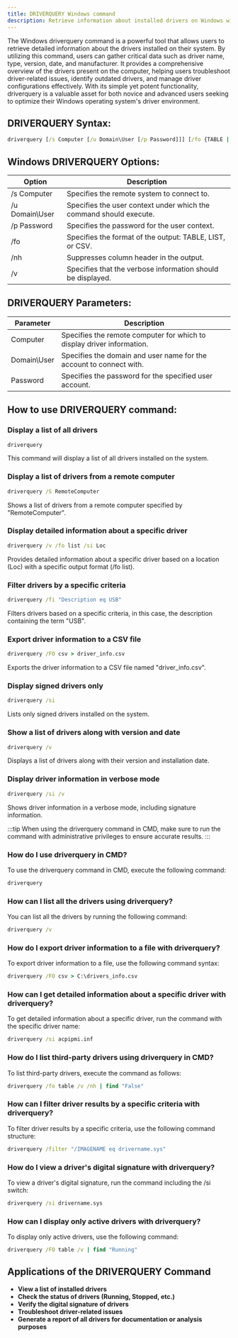 ```yaml
---
title: DRIVERQUERY Windows command
description: Retrieve information about installed drivers on Windows with the driverquery command.
---
```


The Windows driverquery command is a powerful tool that allows users to retrieve detailed information about the drivers installed on their system. By utilizing this command, users can gather critical data such as driver name, type, version, date, and manufacturer. It provides a comprehensive overview of the drivers present on the computer, helping users troubleshoot driver-related issues, identify outdated drivers, and manage driver configurations effectively. With its simple yet potent functionality, driverquery is a valuable asset for both novice and advanced users seeking to optimize their Windows operating system's driver environment.

## DRIVERQUERY Syntax:
```cmd
driverquery [/s Computer [/u Domain\User [/p Password]]] [/fo {TABLE | LIST | CSV}] [/nh] [/v]
```

## Windows DRIVERQUERY Options:
| Option           | Description                                          |
|------------------|------------------------------------------------------|
| /s Computer      | Specifies the remote system to connect to.          | 
| /u Domain\User   | Specifies the user context under which the command should execute. |
| /p Password      | Specifies the password for the user context.        |
| /fo              | Specifies the format of the output: TABLE, LIST, or CSV. |
| /nh              | Suppresses column header in the output.             |
| /v               | Specifies that the verbose information should be displayed. |

## DRIVERQUERY Parameters:
| Parameter        | Description                                          |
|------------------|------------------------------------------------------|
| Computer         | Specifies the remote computer for which to display driver information.      |
| Domain\User      | Specifies the domain and user name for the account to connect with.          |
| Password         | Specifies the password for the specified user account.                        |

## How to use DRIVERQUERY command:
### Display a list of all drivers
```cmd
driverquery
```
This command will display a list of all drivers installed on the system.

### Display a list of drivers from a remote computer
```cmd
driverquery /S RemoteComputer
```
Shows a list of drivers from a remote computer specified by "RemoteComputer".

### Display detailed information about a specific driver
```cmd
driverquery /v /fo list /si Loc
```
Provides detailed information about a specific driver based on a location (Loc) with a specific output format (/fo list).

### Filter drivers by a specific criteria
```cmd
driverquery /fi "Description eq USB"
```
Filters drivers based on a specific criteria, in this case, the description containing the term "USB".

### Export driver information to a CSV file
```cmd
driverquery /FO csv > driver_info.csv
```
Exports the driver information to a CSV file named "driver_info.csv".

### Display signed drivers only
```cmd
driverquery /si
```
Lists only signed drivers installed on the system.

### Show a list of drivers along with version and date
```cmd
driverquery /v
```
Displays a list of drivers along with their version and installation date.

### Display driver information in verbose mode
```cmd
driverquery /si /v
```
Shows driver information in a verbose mode, including signature information.

:::tip
When using the driverquery command in CMD, make sure to run the command with administrative privileges to ensure accurate results.
:::

### How do I use driverquery in CMD?
To use the driverquery command in CMD, execute the following command:
```cmd
driverquery
```

### How can I list all the drivers using driverquery?
You can list all the drivers by running the following command:
```cmd
driverquery /v
```

### How do I export driver information to a file with driverquery?
To export driver information to a file, use the following command syntax:
```cmd
driverquery /FO csv > C:\drivers_info.csv
```

### How can I get detailed information about a specific driver with driverquery?
To get detailed information about a specific driver, run the command with the specific driver name:
```cmd
driverquery /si acpipmi.inf
```

### How do I list third-party drivers using driverquery in CMD?
To list third-party drivers, execute the command as follows:
```cmd
driverquery /fo table /v /nh | find "False"
```

### How can I filter driver results by a specific criteria with driverquery?
To filter driver results by a specific criteria, use the following command structure:
```cmd
driverquery /filter "/IMAGENAME eq drivername.sys"
```

### How do I view a driver's digital signature with driverquery?
To view a driver's digital signature, run the command including the /si switch:
```cmd
driverquery /si drivername.sys
```

### How can I display only active drivers with driverquery?
To display only active drivers, use the following command:
```cmd
driverquery /FO table /v | find "Running"
```

## Applications of the DRIVERQUERY Command

- **View a list of installed drivers**
- **Check the status of drivers (Running, Stopped, etc.)**
- **Verify the digital signature of drivers**
- **Troubleshoot driver-related issues**
- **Generate a report of all drivers for documentation or analysis purposes**